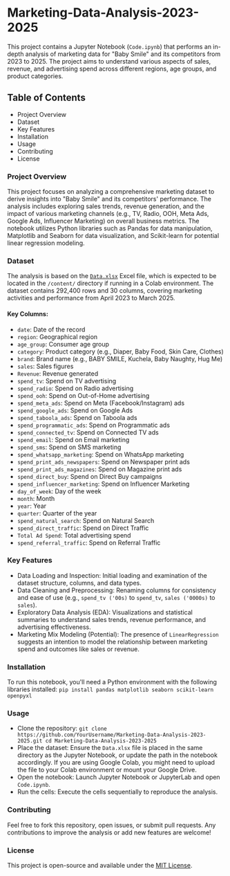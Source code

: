 # Marketing-Data-Analysis-2023-2025
This project contains a Jupyter Notebook (`Code.ipynb`) that performs an in-depth analysis of marketing data for "Baby Smile" and its competitors from 2023 to 2025. The project aims to understand various aspects of sales, revenue, and advertising spend across different regions, age groups, and product categories.

## Table of Contents
- Project Overview
- Dataset
- Key Features
- Installation
- Usage
- Contributing
- License

### Project Overview
This project focuses on analyzing a comprehensive marketing dataset to derive insights into "Baby Smile" and its competitors' performance. The analysis includes exploring sales trends, revenue generation, and the impact of various marketing channels (e.g., TV, Radio, OOH, Meta Ads, Google Ads, Influencer Marketing) on overall business metrics. The notebook utilizes Python libraries such as Pandas for data manipulation, Matplotlib and Seaborn for data visualization, and Scikit-learn for potential linear regression modeling.

### Dataset
The analysis is based on the [`Data.xlsx`](https://docs.google.com/spreadsheets/d/14fy5kGVq01B6WfxL_sNk9fdqh1ROaE2B/edit?usp=sharing&ouid=114746191043386222233&rtpof=true&sd=true) Excel file, which is expected to be located in the `/content/` directory if running in a Colab environment. The dataset contains 292,400 rows and 30 columns, covering marketing activities and performance from April 2023 to March 2025.
#### Key Columns:
- `date`: Date of the record
- `region`: Geographical region
- `age_group`: Consumer age group
- `category`: Product category (e.g., Diaper, Baby Food, Skin Care, Clothes)
- `brand`: Brand name (e.g., BABY SMILE, Kuchela, Baby Naughty, Hug Me)
- `sales`: Sales figures
- `Revenue`: Revenue generated
- `spend_tv`: Spend on TV advertising
- `spend_radio`: Spend on Radio advertising
- `spend_ooh`: Spend on Out-of-Home advertising
- `spend_meta_ads`: Spend on Meta (Facebook/Instagram) ads
- `spend_google_ads`: Spend on Google Ads
- `spend_taboola_ads`: Spend on Taboola ads
- `spend_programmatic_ads`: Spend on Programmatic ads
- `spend_connected_tv`: Spend on Connected TV ads
- `spend_email`: Spend on Email marketing
- `spend_sms`: Spend on SMS marketing
- `spend_whatsapp_marketing`: Spend on WhatsApp marketing
- `spend_print_ads_newspapers`: Spend on Newspaper print ads
- `spend_print_ads_magazines`: Spend on Magazine print ads
- `spend_direct_buy`: Spend on Direct Buy campaigns
- `spend_influencer_marketing`: Spend on Influencer Marketing
- `day_of_week`: Day of the week
- `month`: Month
- `year`: Year
- `quarter`: Quarter of the year
- `spend_natural_search`: Spend on Natural Search
- `spend_direct_traffic`: Spend on Direct Traffic
- `Total Ad Spend`: Total advertising spend
- `spend_referral_traffic`: Spend on Referral Traffic

### Key Features
- Data Loading and Inspection: Initial loading and examination of the dataset structure, columns, and data types.
- Data Cleaning and Preprocessing: Renaming columns for consistency and ease of use (e.g., `spend_tv ('00s)` to `spend_tv`, `sales ('0000s)` to `sales`).
- Exploratory Data Analysis (EDA): Visualizations and statistical summaries to understand sales trends, revenue performance, and advertising effectiveness.
- Marketing Mix Modeling (Potential): The presence of `LinearRegression` suggests an intention to model the relationship between marketing spend and outcomes like sales or revenue.

### Installation
To run this notebook, you'll need a Python environment with the following libraries installed:
`pip install pandas matplotlib seaborn scikit-learn openpyxl`

### Usage
- Clone the repository:
`git clone https://github.com/YourUsername/Marketing-Data-Analysis-2023-2025.git
cd Marketing-Data-Analysis-2023-2025`
- Place the dataset:
Ensure the `Data.xlsx` file is placed in the same directory as the Jupyter Notebook, or update the path in the notebook accordingly. If you are using Google Colab, you might need to upload the file to your Colab environment or mount your Google Drive.
- Open the notebook:
Launch Jupyter Notebook or JupyterLab and open `Code.ipynb`.
- Run the cells:
Execute the cells sequentially to reproduce the analysis.

### Contributing
Feel free to fork this repository, open issues, or submit pull requests. Any contributions to improve the analysis or add new features are welcome!

### License
This project is open-source and available under the [MIT License](https://opensource.org/licenses/MIT).
